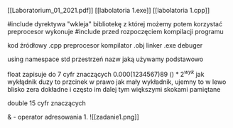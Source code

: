 [[Laboratorium_01_2021.pdf]]
[[labolatoria 1.exe]]
[[labolatoria 1.cpp]]


\#include dyrektywa "wkleja" bibliotekę z której możemy potem korzystać
preprocesor wykonuje \#include przed rozpoczęciem kompilacji programu

kod źródłowy .cpp
preprocesor
kompilator .obj
linker .exe
debuger

using namespace std przestrzeń nazw jaką używamy podstawowo

float zapisuje do 7 cyfr znaczących
0.000(1234567)89
$()*2^{wyk}$
jak wykłądnik duzy to przcinek w prawo
jak mały wykładnik, ujemny to w lewo
blisko zera dokładne i często im dalej tym większymi skokami pamiętane

double 15 cyfr znaczących 

& - operator adresowania
1. 
   ![[zadanie1.png]]